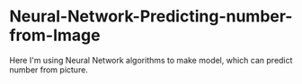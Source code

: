 # Neural-Network-Predicting-number-from-Image
Here I'm using Neural Network algorithms to make model, which can predict number from picture.
